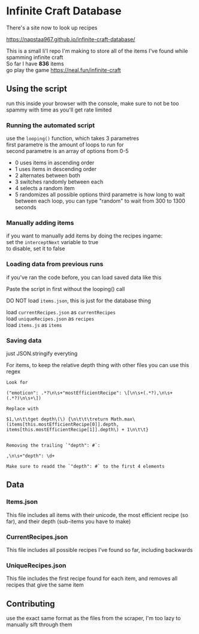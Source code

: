 # Infinite Craft Database

There's a site now to look up recipes

https://napstaa967.github.io/infinite-craft-database/

This is a small li'l repo I'm making to store all of the items I've found while spamming infinite craft  
So far I have **836** items    
go play the game https://neal.fun/infinite-craft  
   
## Using the script
  
run this inside your browser with the console, make sure to not be too spammy with time as you'll get rate limited  

### Running the automated script

use the `looping()` function, which takes 3 parametres   
first parametre is the amount of loops to run for  
second parametre is an array of options from 0-5  
- 0 uses items in ascending order
- 1 uses items in descending order
- 2 alternates between both
- 3 switches randomly between each
- 4 selects a random item
- 5 randomizes all possible options
third parametre is how long to wait between each loop, you can type "random" to wait from 300 to 1300 seconds

### Manually adding items

if you want to manually add items by doing the recipes ingame:  
set the `interceptNext` variable to true  
to disable, set it to false

### Loading data from previous runs  
  
if you've ran the code before, you can load saved data like this  
  
Paste the script in first without the looping() call  
  
DO NOT load `items.json`, this is just for the database thing  
  
load `currentRecipes.json` as `currentRecipes`  
load `uniqueRecipes.json` as `recipes`  
load `items.js` as `items`  
  
### Saving data 
  
just JSON.stringify everyting  
  
For items, to keep the relative depth thing with other files you can use this regex  
```
Look for

("emoticon": .*?\n\s+"mostEfficientRecipe": \[\n\s+(.*?),\n\s+(.*?)\n\s+\])

Replace with

$1,\n\t\tget depth\(\) {\n\t\t\treturn Math.max\(items[this.mostEfficientRecipe[0]].depth, items[this.mostEfficientRecipe[1]].depth\) + 1\n\t\t}


Removing the trailing `"depth": #`:

,\n\s+"depth": \d+

Make sure to readd the `"depth": #` to the first 4 elements

```

  
## Data
  
### Items.json
  
This file includes all items with their unicode, the most efficient recipe (so far), and their depth (sub-items you have to make)  
  
### CurrentRecipes.json
  
This file includes all possible recipes I've found so far, including backwards  
  
### UniqueRecipes.json
  
This file includes the first recipe found for each item, and removes all recipes that give the same item  
  
## Contributing
    
use the exact same format as the files from the scraper, I'm too lazy to manually sift through them  
  
